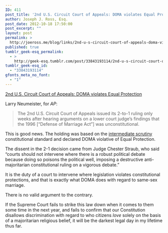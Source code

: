 ```yaml
---
ID: 411
post_title: '2nd U.S. Circuit Court of Appeals: DOMA violates Equal Protection'
author: Joseph J. Ross, Esq.
post_date: 2012-10-18 17:50:00
post_excerpt: ""
layout: post
permalink: >
  http://joeross.me/blog/links/2nd-u-s-circuit-court-of-appeals-doma-violates/
published: true
tumblr_geek-esq_permalink:
  - >
    http://geek-esq.tumblr.com/post/33843193114/2nd-u-s-circuit-court-of-appeals-doma-violates
tumblr_geek-esq_id:
  - "33843193114"
gfonts_meta_no_font:
  - "1"
---
```

<a href='http://bigstory.ap.org/article/ny-appeals-court-nixes-defense-marriage-act'>2nd U.S. Circuit Court of Appeals: DOMA violates Equal Protection</a><div class="link_description"><p>Larry Neumeister, for <em>AP</em>:</p>

<blockquote>
  <p>The 2nd U.S. Circuit Court of Appeals issued its 2-to-1 ruling only weeks after hearing arguments on a lower court judge&#8217;s findings that the 1996 [&#8220;Defense of Marriage Act&#8221;] was unconstitutional.</p>
</blockquote>

<p>This is good news. The holding was based on the <a href="http://www.law.cornell.edu/wex/intermediate_scrutiny" target="_blank">intermediate scrutiny</a> constitutional standard and declared DOMA violative of Equal Protection.</p>

<p>The dissent in the 2-1 decision came from Judge Chester Straub, who said &#8220;courts should not intervene where there is a robust political debate because doing so poisons the political well, imposing a destructive anti-majoritarian constitutional ruling on a vigorous debate.&#8221;</p>

<p>It is the duty of a court to intervene where legislation violates constitutional protections, and that is exactly what DOMA does with regard to same-sex marriage.</p>

<p>There is no valid argument to the contrary.</p>

<p>If the Supreme Court fails to strike this law down when it comes to them some time in the next year, and fails to confirm that our Constitution disallows discrimination with regard to who citizens <em>love</em> solely on the basis of a majoritarian religious belief, it will be the darkest legal day in my lifetime thus far.</p></div>